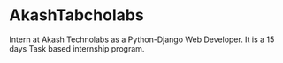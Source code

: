 
<h1>AkashTabcholabs</h1>
Intern at Akash Technolabs as a Python-Django Web Developer. It is a 15 days Task based internship program.
